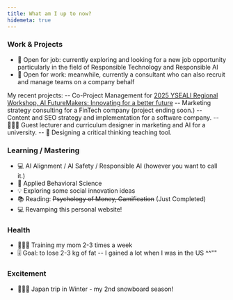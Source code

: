 ```yaml
---
title: What am I up to now?
hidemeta: true
---
```


### Work & Projects
- 💼 Open for job: currently exploring and looking for a new job opportunity particularly in the field of Responsible Technology and Responsible AI
- 💼 Open for work: meanwhile, currently a consultant who can also recruit and manage teams on a company behalf

My recent projects:
-- Co-Project Management for [2025 YSEALI Regional Workshop, AI FutureMakers: Innovating for a better future](https://www.kenan-asia.org/2025-yseali-ai/)
-- Marketing strategy consulting for a FinTech company (project ending soon.)
-- Content and SEO strategy and implementation for a software company.
-- 👩🏻‍🏫 Guest lecturer and curriculum designer in marketing and AI for a university.
-- 🤝 Designing a critical thinking teaching tool.

### Learning / Mastering
- 💻 AI Alignment / AI Safety / Responsible AI (however you want to call it.)
- 📖 Applied Behavioral Science
- 💡 Exploring some social innovation ideas
- 📚 Reading: ~~Psychology of Money, Gamification~~ (Just Completed)
- 💻 Revamping this personal website!

### Health
- 🏃🏻‍♀️ Training my mom 2-3 times a week
- 🎚️ Goal: to lose 2-3 kg of fat -- I gained a lot when I was in the US ^^""

### Excitement
- 🗻🏂🏻 Japan trip in Winter - my 2nd snowboard season!


